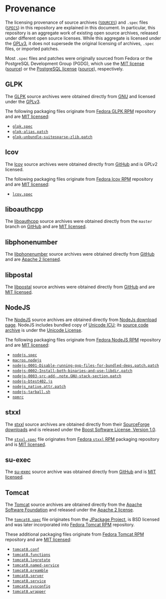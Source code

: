 # Provenance

The licensing provenance of source archives
([`SOURCES`](../SOURCES)) and `.spec` files ([`SPECS`](../SPECS)) in this
repository are explained in this document.  In particular, this repository
is an aggregate work of existing open source archives, released
under different open source licenses.  While this aggregate is licensed under the
[GPLv3](../LICENSE), it does not supersede the original licensing of
archives, `.spec` files, or imported patches.

Most `.spec` files and patches
were originally sourced from Fedora or the PostgreSQL Development Group (PGDG),
which use the [MIT license](./licenses/Fedora-LICENSE)
([source](https://fedoraproject.org/wiki/Legal:Licenses/LicenseAgreement))
or the
[PostgreSQL license](./licenses/PostgreSQL-LICENSE)
([source](http://apt.postgresql.org/pub/README)), respectively.

## GLPK

The [GLPK](https://www.gnu.org/software/glpk/glpk.html) source archives were
obtained directly from [GNU](https://ftp.gnu.org/gnu/glpk/) and licensed under
the [GPLv3](https://www.gnu.org/licenses/gpl.html).

The following packaging files originate from
[Fedora GLPK RPM](https://src.fedoraproject.org/rpms/glpk)
repository and are [MIT licensed](./licenses/Fedora-LICENSE):

* [`glpk.spec`](../SPECS/glpk.spec)
* [`glpk-alias.patch`](../SOURCES/glpk-alias.patch)
* [`glpk-unbundle-suitesparse-zlib.patch`](../SOURCES/glpk-unbundle-suitesparse-zlib.patch)

## lcov

The [lcov](https://github.com/linux-test-project/lcov/) source
archives were obtained directly from
[GitHub](https://github.com/linux-test-project/lcov/releases) and
is GPLv2 licensed.

The following packaging files originate from
[Fedora lcov RPM](https://src.fedoraproject.org/rpms/lcov)
repository and are [MIT licensed](./licenses/Fedora-LICENSE):

* [`lcov.spec`](../SPECS/lcov.spec)


## liboauthcpp

The [liboauthcpp](https://github.com/sirikata/liboauthcpp) source
archives were obtained directly from the `master` branch on
[GitHub](https://github.com/sirikata/liboauthcpp/) and are
[MIT licensed](https://github.com/sirikata/liboauthcpp/blob/master/LICENSE).

## libphonenumber

The [libphonenumber](https://github.com/googlei18n/libphonenumber) source
archives were obtained directly from
[GitHub](https://github.com/googlei18n/libphonenumber/releases) and are
[Apache 2 licensed](https://github.com/googlei18n/libphonenumber/blob/master/LICENSE).

## libpostal

The [libpostal](https://github.com/openvenues/libpostal) source
archives were obtained directly from
[GitHub](https://github.com/openvenues/libpostal/releases) and are
[MIT licensed](https://github.com/openvenues/libpostal/blob/master/LICENSE).

## NodeJS

The [NodeJS](https://nodejs.org/) source archives are obtained
directly from [NodeJs download page](https://nodejs.org/en/download/).
NodeJS includes bundled copy of [Unicode ICU](https://github.com/unicode-org/icu);
its [source code archive](../SOURCES/icu4c-67_1-src.tgz) is under the
[Unicode License](https://github.com/unicode-org/icu/blob/main/icu4c/LICENSE).

The following packaging files originate from
[Fedora NodeJS RPM](https://src.fedoraproject.org/rpms/nodejs)
repository and are [MIT licensed](./licenses/Fedora-LICENSE):

* [`nodejs.spec`](../SPECS/nodejs.spec)
* [`macros.nodejs`](../SOURCES/macros.nodejs)
* [`nodejs-0001-Disable-running-gyp-files-for-bundled-deps.patch.patch`](../SOURCES/nodejs-0001-Disable-running-gyp-files-for-bundled-deps.patch)
* [`nodejs-0002-Install-both-binaries-and-use-libdir.patch`](../SOURCES/nodejs-0002-Install-both-binaries-and-use-libdir.patch)
* [`nodejs-0003-src-add-.note.GNU-stack-section.patch`](../SOURCES/nodejs-0003-src-add-.note.GNU-stack-section.patch)
* [`nodejs-btest402.js`](../SOURCES/nodejs-btest402.js)
* [`nodejs_native.attr.patch`](../SOURCES/nodejs_native.attr)
* [`nodejs-tarball.sh`](../SOURCES/nodejs-tarball.sh)
* [`npmrc`](../SOURCES/npmrc)

## stxxl

The [stxxl](http://stxxl.org/) source archives are obtained
directly from their [SourceForge downloads](https://sourceforge.net/projects/stxxl/files/stxxl/1.3.1/stxxl-1.3.1.tar.gz/download)
and is released under the
[Boost Software License, Version 1.0](http://www.boost.org/LICENSE_1_0.txt).

The [`stxxl.spec`](../SPECS/stxxl.spec) file originates from
[Fedora `stxxl` RPM](https://src.fedoraproject.org/rpms/stxxl)
packaging repository and is [MIT licensed](./licenses/Fedora-LICENSE).

## su-exec

The [su-exec](https://github.com/ncopa/su-exec) source archive was obtained
directly from [GitHub](https://github.com/ncopa/su-exec/releases) and
is [MIT licensed](https://github.com/ncopa/su-exec/blob/master/LICENSE).

## Tomcat

The [Tomcat](https://tomcat.apache.org/) source archives are obtained
directly from the [Apache Software Foundation](https://www.apache.org/dist/tomcat/)
and released under the [Apache 2 license](http://www.apache.org/licenses/LICENSE-2.0).

The [`tomcat8.spec`](../SPECS/tomcat8.spec) file originates from the
[JPackage Project](http://www.jpackage.org), is BSD licensed and
was later incorporated into
[Fedora Tomcat RPM](https://src.fedoraproject.org/rpms/tomcat)
repository.

These additional packaging files originate from
[Fedora Tomcat RPM](https://src.fedoraproject.org/rpms/tomcat)
repository and are [MIT licensed](./licenses/Fedora-LICENSE):

* [`tomcat8.conf`](../SOURCES/tomcat8.conf)
* [`tomcat8.functions`](../SOURCES/tomcat8.functions)
* [`tomcat8.logrotate`](../SOURCES/tomcat8.logrotate)
* [`tomcat8.named-service`](../SOURCES/tomcat8.named-service)
* [`tomcat8.preamble`](../SOURCES/tomcat8.preamble)
* [`tomcat8.server`](../SOURCES/tomcat8.server)
* [`tomcat8.service`](../SOURCES/tomcat8.service)
* [`tomcat8.sysconfig`](../SOURCES/tomcat8.sysconfig)
* [`tomcat8.wrapper`](../SOURCES/tomcat8.wrapper)
